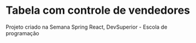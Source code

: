 # Tabela com controle de vendedores

Projeto criado na Semana Spring React, DevSuperior - Escola de programação
